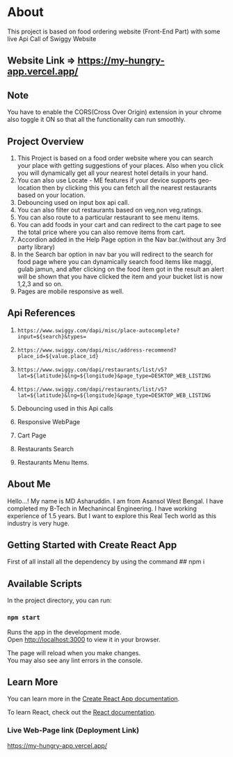 # About
This project is based on food ordering website (Front-End Part) with some live Api Call of Swiggy Website
## Website Link =>  https://my-hungry-app.vercel.app/

## Note 
You have to enable the CORS(Cross Over Origin) extension in your chrome also toggle it ON so that all the functionality can run smoothly.
## Project Overview

1. This Project is based on a food order website where you can search your place with getting suggestions of your places. Also when you click you will dynamically get all your nearest hotel details in your hand.
2. You can also use Locate - ME features if your device supports geo-location 
then by clicking this you can fetch all the nearest restaurants based on your location.
3. Debouncing used on input box api call.
4. You can also filter out restaurants based on veg,non veg,ratings.
5. You can also route to a particular restaurant to see menu items.
6. You can add foods in your cart and can redirect to the cart page to see the total price where you can also remove items from cart.
7. Accordion added in the Help Page option in the Nav bar.(without any 3rd party library)
8. In the Search bar option in nav bar you will redirect to the search for food page where you can dynamically search food items like maggi, gulab jamun, and after clicking on the food item got in the result an alert will be shown that you have clicked the item and your bucket list is now 1,2,3 and so on.
9. Pages are mobile responsive as well.

## Api References 
1.   `https://www.swiggy.com/dapi/misc/place-autocomplete?input=${search}&types=`
2.   `https://www.swiggy.com/dapi/misc/address-recommend?place_id=${value.place_id}`
3.   `https://www.swiggy.com/dapi/restaurants/list/v5?lat=${latitude}&lng=${longitude}&page_type=DESKTOP_WEB_LISTING`
4.   `https://www.swiggy.com/dapi/restaurants/list/v5?lat=${latitude}&lng=${longitude}&page_type=DESKTOP_WEB_LISTING`

1. Debouncing used in this Api calls
2. Responsive WebPage
3. Cart Page
4. Restaurants Search
5. Restaurants Menu Items.

## About Me
Hello...!
My name is MD Asharuddin. I am from Asansol West Bengal. I have completed my B-Tech in Mechanincal Engineering. I have working experience of 1.5 years. But I want to explore this Real Tech world as this industry is very huge.

## Getting Started with Create React App

First of all install all the dependency by using the command   ## npm i

## Available Scripts

In the project directory, you can run:

### `npm start`

Runs the app in the development mode.\
Open [http://localhost:3000](http://localhost:3000) to view it in your browser.

The page will reload when you make changes.\
You may also see any lint errors in the console.


## Learn More

You can learn more in the [Create React App documentation](https://facebook.github.io/create-react-app/docs/getting-started).

To learn React, check out the [React documentation](https://reactjs.org/).

### Live Web-Page link (Deployment Link)
https://my-hungry-app.vercel.app/


